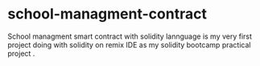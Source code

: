 # school-managment-contract

 School managment smart contract with solidity lannguage is my very first project doing with solidity on remix IDE as my solidity bootcamp practical project .
